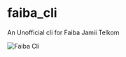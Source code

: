 # faiba_cli

An Unofficial cli for Faiba Jamii Telkom

![Faiba Cli](https://i.imgur.com/mg9wpmw.gif)
